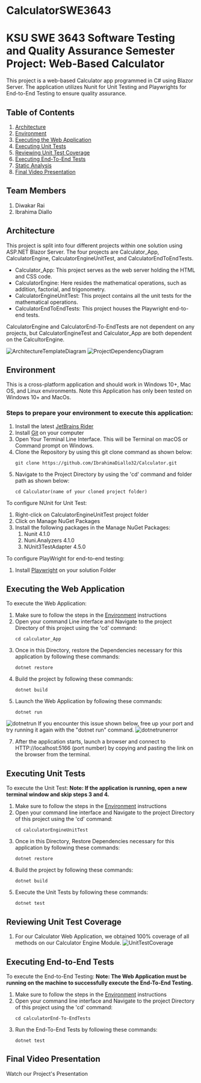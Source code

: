# CalculatorSWE3643

# KSU SWE 3643 Software Testing and Quality Assurance Semester Project: Web-Based Calculator
This project is a web-based Calculator app programmed in C# using Blazor Server. The application utilizes Nunit for Unit Testing and Playwrights for End-to-End Testing to ensure quality assurance. 

## Table of Contents
1. [Architecture](#Architecture)
2. [Environment](#environment)
3. [Executing the Web Application](#executing-the-web-application)
4. [Executing Unit Tests](#executing-unit-tests)
5. [Reviewing Unit Test Coverage](#reviewing-unit-test-coverage)
6. [Executing End-To-End Tests](#Executing-End-To-End-Tests)
7. [Static Analysis](#static-analysis)
8. [Final Video Presentation](#Final-Video-Presentation)
   
## Team Members
1. Diwakar Rai
2. Ibrahima Diallo

## Architecture 
This project is split into four different projects within one solution using ASP.NET Blazor Server. The four projects are Calculator_App, CalculatorEngine, CalculatorEngineUnitTest, and CalculatorEndToEndTests.

-   Calculator_App: This project serves as the web server holding the HTML and CSS code.
-   CalculatorEngine: Here resides the mathematical operations, such as addition, factorial, and trigonometry.
-   CalculatorEngineUnitTest: This project contains all the unit tests for the mathematical operations.
-   CalculatorEndToEndTests: This project houses the Playwright end-to-end tests.

CalculatorEngine and CalculatorEnd-To-EndTests are not dependent on any projects, but CalculatorEngineTest and Calculator_App are both dependent on the CalcultorEngine.

![ArchitectureTemplateDiagram](https://github.com/IbrahimaDiallo32/Calculator/assets/111662876/072aefa6-c7d1-4671-b506-1d884da1be67)
![ProjectDependencyDiagram](https://github.com/IbrahimaDiallo32/Calculator/assets/111662876/83b2792b-9ca4-42ed-94f8-63728076b53c)


## Environment

This is a cross-platform application and should work in Windows 10+, Mac OS, and Linux environments. Note this Application has only been tested on Windows 10+ and MacOs.

### Steps to prepare your environment to execute this application: 

1. Install the latest [JetBrains Rider](https://www.jetbrains.com/rider/download/#section=windows)
2. Install [Git](https://git-scm.com/downloads) on your computer
3. Open Your Terminal Line Interface. This will be Terminal on macOS or Command prompt on Windows.
4. Clone the Repository by using this git clone command as shown below:
      ```
   git clone https://github.com/IbrahimaDiallo32/Calculator.git
      ```
5. Navigate to the Project Directory by using the 'cd' command and folder path as shown below:
      ```
   cd Calculator(name of your cloned project folder)
      ```
   
To configure NUnit for Unit Test:
1.  Right-click on CalculatorEngineUnitTest project folder
2.  Click on Manage NuGet Packages
3. Install the following packages in the Manage NuGet Packages:
   1. Nunit 4.1.0
   2. Nuni.Analyzers 4.1.0
   3. NUnit3TestAdapter 4.5.0

To configure PlayWright for end-to-end testing: 
1. Install [Playwright](https://playwright.dev/dotnet/docs/intro) on your solution Folder
   

## Executing the Web Application 

To execute the Web Application:
1. Make sure to follow the steps in the [Environment](#environment) instructions
2. Open your command Line interface and Navigate to the project Directory of this project using the 'cd' command:
      ```
    cd calculator_App
      ```
3. Once in this Directory, restore the Dependencies necessary for this application by following these commands:
      ```
   dotnet restore
      ```
4. Build the project by following these commands:
   ```
   dotnet build
   ```
5. Launch the Web Application by following these commands:
    ```
    dotnet run
    ```
![dotnetrun](https://github.com/IbrahimaDiallo32/Calculator/assets/111923854/e4847ab5-d416-4807-ae6e-85c15ddc7390)
   If you encounter this issue shown below, free up your port and try running it again with the "dotnet run" command.
![dotnetrunerror](https://github.com/IbrahimaDiallo32/Calculator/assets/111923854/d07e0f9a-129a-45a2-83bc-c4b610e5bc55)

7. After the application starts, launch a browser and connect to HTTP://localhost:5166 (port number) by copying and pasting the link on the browser from the terminal.
   
   
   

## Executing Unit Tests

To execute the Unit Test:
**Note: If the application is running, open a new terminal window and skip steps 3 and 4.** 

1. Make sure to follow the steps in the [Environment](#environment) instructions
2.  Open your command line interface and Navigate to the project Directory of this project using the 'cd' command:
      ```
    cd calculatorEngineUnitTest
      ```
3. Once in this Directory, Restore Dependencies necessary for this application by following these commands:
      ```
   dotnet restore
      ```
4. Build the project by following these commands:
   ```
   dotnet build
   ```
5. Execute the Unit Tests by following these commands:
   ```
   dotnet test
   ```

## Reviewing Unit Test Coverage
1. For our Calculator Web Application, we obtained 100% coverage of all methods on our Calculator Engine Module.
![UnitTestCoverage](https://github.com/IbrahimaDiallo32/Calculator/assets/111923854/6fc8f2cd-fd9d-4ed4-9774-8a9d9e96f157)



## Executing End-to-End Tests

To execute the End-to-End Testing:
**Note: The Web Application must be running on the machine to successfully execute the End-To-End Testing.**
1.  Make sure to follow the steps in the [Environment](#environment) instructions
2.  Open your command line interface and Navigate to the project Directory of this project using the 'cd' command:
      ```
    cd calculatorEnd-To-EndTests
      ```
3. Run the End-To-End Tests by following these commands:
   ```
   dotnet test
   ```
## Final Video Presentation

Watch our Project's Presentation
